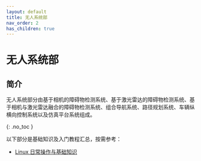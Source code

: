 ```yaml
---
layout: default
title: 无人系统部
nav_order: 2
has_children: true
---
```


# 无人系统部

## 简介

无人系统部分由基于相机的障碍物检测系统、基于激光雷达的障碍物检测系统、基于相机与激光雷达融合的障碍物检测系统、组合导航系统、路径规划系统、车辆纵横向控制系统以及仿真平台系统组成。

{: .no_toc }

以下部分是基础知识及入门教程汇总，按需参考：

- [Linux 日常操作与基础知识](https://arch.icekylin.online/guide/advanced/system-ctl.html#%E5%BF%85%E9%A1%BB%E6%8E%8C%E6%8F%A1%E7%9A%84-linux-%E7%9F%A5%E8%AF%86)
